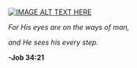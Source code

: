 [![IMAGE ALT TEXT HERE](https://img.youtube.com/vi/2v-f2Jb5lR0/0.jpg)](https://www.youtube.com/watch?v=2v-f2Jb5lR0)



*For His eyes are on the ways of man,*

*and He sees his every step.*

**-Job 34:21**
